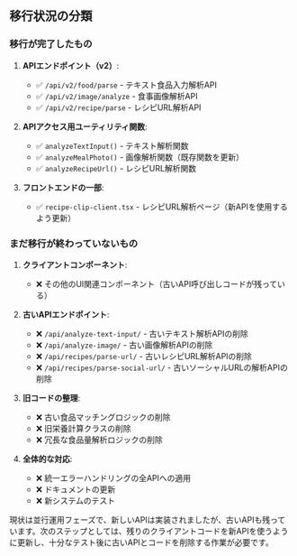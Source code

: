 
## 移行状況の分類

### 移行が完了したもの

1. **APIエンドポイント（v2）**:
   - ✅ `/api/v2/food/parse` - テキスト食品入力解析API
   - ✅ `/api/v2/image/analyze` - 食事画像解析API
   - ✅ `/api/v2/recipe/parse` - レシピURL解析API

2. **APIアクセス用ユーティリティ関数**:
   - ✅ `analyzeTextInput()` - テキスト解析関数
   - ✅ `analyzeMealPhoto()` - 画像解析関数（既存関数を更新）
   - ✅ `analyzeRecipeUrl()` - レシピURL解析関数

3. **フロントエンドの一部**:
   - ✅ `recipe-clip-client.tsx` - レシピURL解析ページ（新APIを使用するよう更新）

### まだ移行が終わっていないもの

1. **クライアントコンポーネント**:
   - ❌ その他のUI関連コンポーネント（古いAPI呼び出しコードが残っている）

2. **古いAPIエンドポイント**:
   - ❌ `/api/analyze-text-input/` - 古いテキスト解析APIの削除
   - ❌ `/api/analyze-image/` - 古い画像解析APIの削除
   - ❌ `/api/recipes/parse-url/` - 古いレシピURL解析APIの削除
   - ❌ `/api/recipes/parse-social-url/` - 古いソーシャルURLの解析APIの削除

3. **旧コードの整理**:
   - ❌ 古い食品マッチングロジックの削除
   - ❌ 旧栄養計算クラスの削除
   - ❌ 冗長な食品量解析ロジックの削除

4. **全体的な対応**:
   - ❌ 統一エラーハンドリングの全APIへの適用
   - ❌ ドキュメントの更新
   - ❌ 新システムのテスト

現状は並行運用フェーズで、新しいAPIは実装されましたが、古いAPIも残っています。次のステップとしては、残りのクライアントコードを新APIを使うように更新し、十分なテスト後に古いAPIとコードを削除する作業が必要です。
